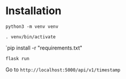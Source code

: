 # Installation

`python3 -m venv venv`

`. venv/bin/activate`

`pip install -r "requirements.txt"

`flask run`

Go to `http://localhost:5000/api/v1/timestamp`
